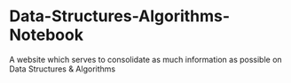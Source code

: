 # Data-Structures-Algorithms-Notebook
A website which serves to consolidate as much information as possible on Data Structures &amp; Algorithms
